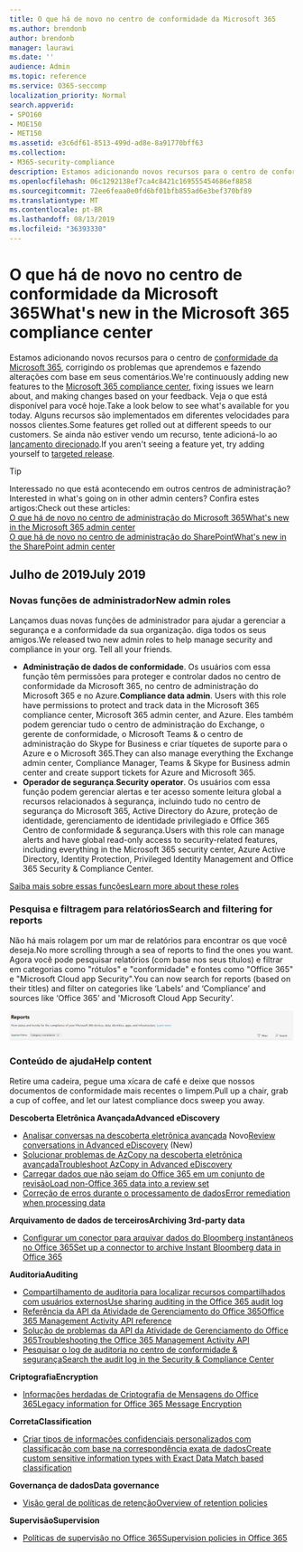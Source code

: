 ```yaml
---
title: O que há de novo no centro de conformidade da Microsoft 365
ms.author: brendonb
author: brendonb
manager: laurawi
ms.date: ''
audience: Admin
ms.topic: reference
ms.service: O365-seccomp
localization_priority: Normal
search.appverid:
- SPO160
- MOE150
- MET150
ms.assetid: e3c6df61-8513-499d-ad8e-8a91770bff63
ms.collection:
- M365-security-compliance
description: Estamos adicionando novos recursos para o centro de conformidade da Microsoft 365, corrigindo os problemas que aprendemos e fazendo alterações com base em seus comentários. Descubra o que temos para este mês.
ms.openlocfilehash: 06c1292138ef7ca4c8421c169555454686ef8858
ms.sourcegitcommit: 72ee6feaa0e0fd6bf01bfb855ad6e3bef370bf89
ms.translationtype: MT
ms.contentlocale: pt-BR
ms.lasthandoff: 08/13/2019
ms.locfileid: "36393330"
---
```

# <a name="whats-new-in-the-microsoft-365-compliance-center"></a><span data-ttu-id="95d09-104">O que há de novo no centro de conformidade da Microsoft 365</span><span class="sxs-lookup"><span data-stu-id="95d09-104">What's new in the Microsoft 365 compliance center</span></span>

<span data-ttu-id="95d09-105">Estamos adicionando novos recursos para o centro de [conformidade da Microsoft 365](microsoft-365-compliance-center.md), corrigindo os problemas que aprendemos e fazendo alterações com base em seus comentários.</span><span class="sxs-lookup"><span data-stu-id="95d09-105">We're continuously adding new features to the [Microsoft 365 compliance center](microsoft-365-compliance-center.md), fixing issues we learn about, and making changes based on your feedback.</span></span> <span data-ttu-id="95d09-106">Veja o que está disponível para você hoje.</span><span class="sxs-lookup"><span data-stu-id="95d09-106">Take a look below to see what's available for you today.</span></span> <span data-ttu-id="95d09-107">Alguns recursos são implementados em diferentes velocidades para nossos clientes.</span><span class="sxs-lookup"><span data-stu-id="95d09-107">Some features get rolled out at different speeds to our customers.</span></span> <span data-ttu-id="95d09-108">Se ainda não estiver vendo um recurso, tente adicioná-lo ao [lançamento direcionado](https://docs.microsoft.com/office365/admin/manage/release-options-in-office-365).</span><span class="sxs-lookup"><span data-stu-id="95d09-108">If you aren't seeing a feature yet, try adding yourself to [targeted release](https://docs.microsoft.com/office365/admin/manage/release-options-in-office-365).</span></span>

> [!TIP]
> <span data-ttu-id="95d09-109">Interessado no que está acontecendo em outros centros de administração?</span><span class="sxs-lookup"><span data-stu-id="95d09-109">Interested in what's going on in other admin centers?</span></span> <span data-ttu-id="95d09-110">Confira estes artigos:</span><span class="sxs-lookup"><span data-stu-id="95d09-110">Check out these articles:</span></span><br>[<span data-ttu-id="95d09-111">O que há de novo no centro de administração do Microsoft 365</span><span class="sxs-lookup"><span data-stu-id="95d09-111">What's new in the Microsoft 365 admin center</span></span>](https://docs.microsoft.com/office365/admin/whats-new-in-preview?view=o365-worldwide)<br>[<span data-ttu-id="95d09-112">O que há de novo no centro de administração do SharePoint</span><span class="sxs-lookup"><span data-stu-id="95d09-112">What's new in the SharePoint admin center</span></span>](https://docs.microsoft.com/sharepoint/what-s-new-in-admin-center)

## <a name="july-2019"></a><span data-ttu-id="95d09-113">Julho de 2019</span><span class="sxs-lookup"><span data-stu-id="95d09-113">July 2019</span></span>

### <a name="new-admin-roles"></a><span data-ttu-id="95d09-114">Novas funções de administrador</span><span class="sxs-lookup"><span data-stu-id="95d09-114">New admin roles</span></span>

<span data-ttu-id="95d09-115">Lançamos duas novas funções de administrador para ajudar a gerenciar a segurança e a conformidade da sua organização. diga todos os seus amigos.</span><span class="sxs-lookup"><span data-stu-id="95d09-115">We released two new admin roles to help manage security and compliance in your org. Tell all your friends.</span></span>

- <span data-ttu-id="95d09-116">**Administração de dados de conformidade**. Os usuários com essa função têm permissões para proteger e controlar dados no centro de conformidade da Microsoft 365, no centro de administração do Microsoft 365 e no Azure.</span><span class="sxs-lookup"><span data-stu-id="95d09-116">**Compliance data admin**. Users with this role have permissions to protect and track data in the Microsoft 365 compliance center, Microsoft 365 admin center, and Azure.</span></span> <span data-ttu-id="95d09-117">Eles também podem gerenciar tudo o centro de administração do Exchange, o gerente de conformidade, o Microsoft Teams & o centro de administração do Skype for Business e criar tíquetes de suporte para o Azure e o Microsoft 365.</span><span class="sxs-lookup"><span data-stu-id="95d09-117">They can also manage everything the Exchange admin center, Compliance Manager, Teams & Skype for Business admin center and create support tickets for Azure and Microsoft 365.</span></span>
- <span data-ttu-id="95d09-118">**Operador de segurança**.</span><span class="sxs-lookup"><span data-stu-id="95d09-118">**Security operator**.</span></span> <span data-ttu-id="95d09-119">Os usuários com essa função podem gerenciar alertas e ter acesso somente leitura global a recursos relacionados à segurança, incluindo tudo no centro de segurança do Microsoft 365, Active Directory do Azure, proteção de identidade, gerenciamento de identidade privilegiado e Office 365 Centro de conformidade & segurança.</span><span class="sxs-lookup"><span data-stu-id="95d09-119">Users with this role can manage alerts and have global read-only access to security-related features, including everything in the Microsoft 365 security center, Azure Active Directory, Identity Protection, Privileged Identity Management and Office 365 Security & Compliance Center.</span></span>

[<span data-ttu-id="95d09-120">Saiba mais sobre essas funções</span><span class="sxs-lookup"><span data-stu-id="95d09-120">Learn more about these roles</span></span>](https://docs.microsoft.com/office365/securitycompliance/permissions-microsoft-365-compliance-security)

### <a name="search-and-filtering-for-reports"></a><span data-ttu-id="95d09-121">Pesquisa e filtragem para relatórios</span><span class="sxs-lookup"><span data-stu-id="95d09-121">Search and filtering for reports</span></span>

<span data-ttu-id="95d09-122">Não há mais rolagem por um mar de relatórios para encontrar os que você deseja.</span><span class="sxs-lookup"><span data-stu-id="95d09-122">No more scrolling through a sea of reports to find the ones you want.</span></span> <span data-ttu-id="95d09-123">Agora você pode pesquisar relatórios (com base nos seus títulos) e filtrar em categorias como "rótulos" e "conformidade" e fontes como "Office 365" e "Microsoft Cloud app Security".</span><span class="sxs-lookup"><span data-stu-id="95d09-123">You can now search for reports (based on their titles) and filter on categories like ‘Labels’ and ‘Compliance’ and sources like ‘Office 365’ and 'Microsoft Cloud App Security’.</span></span>

![Captura de tela dos botões de pesquisa e filtro para relatórios com um filtro aplicado](media/mcc_report_filtering.png)

### <a name="help-content"></a><span data-ttu-id="95d09-125">Conteúdo de ajuda</span><span class="sxs-lookup"><span data-stu-id="95d09-125">Help content</span></span>

<span data-ttu-id="95d09-126">Retire uma cadeira, pegue uma xícara de café e deixe que nossos documentos de conformidade mais recentes o limpem.</span><span class="sxs-lookup"><span data-stu-id="95d09-126">Pull up a chair, grab a cup of coffee, and let our latest compliance docs sweep you away.</span></span>

<span data-ttu-id="95d09-127">**Descoberta Eletrônica Avançada**</span><span class="sxs-lookup"><span data-stu-id="95d09-127">**Advanced eDiscovery**</span></span>
- <span data-ttu-id="95d09-128">[Analisar conversas na descoberta eletrônica avançada](compliance20/conversation-review-sets.md) Novo</span><span class="sxs-lookup"><span data-stu-id="95d09-128">[Review conversations in Advanced eDiscovery](compliance20/conversation-review-sets.md) (New)</span></span>
- [<span data-ttu-id="95d09-129">Solucionar problemas de AzCopy na descoberta eletrônica avançada</span><span class="sxs-lookup"><span data-stu-id="95d09-129">Troubleshoot AzCopy in Advanced eDiscovery</span></span>](compliance20/troubleshooting-azcopy.md)
- [<span data-ttu-id="95d09-130">Carregar dados que não sejam do Office 365 em um conjunto de revisão</span><span class="sxs-lookup"><span data-stu-id="95d09-130">Load non-Office 365 data into a review set</span></span>](compliance20/load-non-office365-data.md)
- [<span data-ttu-id="95d09-131">Correção de erros durante o processamento de dados</span><span class="sxs-lookup"><span data-stu-id="95d09-131">Error remediation when processing data</span></span>](compliance20/error-remediation.md)

<span data-ttu-id="95d09-132">**Arquivamento de dados de terceiros**</span><span class="sxs-lookup"><span data-stu-id="95d09-132">**Archiving 3rd-party data**</span></span>
- [<span data-ttu-id="95d09-133">Configurar um conector para arquivar dados do Bloomberg instantâneos no Office 365</span><span class="sxs-lookup"><span data-stu-id="95d09-133">Set up a connector to archive Instant Bloomberg data in Office 365</span></span>](archive-instant-bloomberg-data.md)

<span data-ttu-id="95d09-134">**Auditoria**</span><span class="sxs-lookup"><span data-stu-id="95d09-134">**Auditing**</span></span>
- [<span data-ttu-id="95d09-135">Compartilhamento de auditoria para localizar recursos compartilhados com usuários externos</span><span class="sxs-lookup"><span data-stu-id="95d09-135">Use sharing auditing in the Office 365 audit log</span></span>](use-sharing-auditing.md)
- [<span data-ttu-id="95d09-136">Referência da API da Atividade de Gerenciamento do Office 365</span><span class="sxs-lookup"><span data-stu-id="95d09-136">Office 365 Management Activity API reference</span></span>](https://docs.microsoft.com/office/office-365-management-api/office-365-management-activity-api-reference)
- [<span data-ttu-id="95d09-137">Solução de problemas da API da Atividade de Gerenciamento do Office 365</span><span class="sxs-lookup"><span data-stu-id="95d09-137">Troubleshooting the Office 365 Management Activity API</span></span>](https://docs.microsoft.com/office/office-365-management-api/troubleshooting-the-office-365-management-activity-api)
- [<span data-ttu-id="95d09-138">Pesquisar o log de auditoria no centro de conformidade & segurança</span><span class="sxs-lookup"><span data-stu-id="95d09-138">Search the audit log in the Security & Compliance Center</span></span>](search-the-audit-log-in-security-and-compliance.md)

<span data-ttu-id="95d09-139">**Criptografia**</span><span class="sxs-lookup"><span data-stu-id="95d09-139">**Encryption**</span></span>
- [<span data-ttu-id="95d09-140">Informações herdadas de Criptografia de Mensagens do Office 365</span><span class="sxs-lookup"><span data-stu-id="95d09-140">Legacy information for Office 365 Message Encryption</span></span>](legacy-information-for-message-encryption.md)

<span data-ttu-id="95d09-141">**Correta**</span><span class="sxs-lookup"><span data-stu-id="95d09-141">**Classification**</span></span>
- [<span data-ttu-id="95d09-142">Criar tipos de informações confidenciais personalizados com classificação com base na correspondência exata de dados</span><span class="sxs-lookup"><span data-stu-id="95d09-142">Create custom sensitive information types with Exact Data Match based classification</span></span>](create-custom-sensitive-information-types-with-exact-data-match-based-classification.md)

<span data-ttu-id="95d09-143">**Governança de dados**</span><span class="sxs-lookup"><span data-stu-id="95d09-143">**Data governance**</span></span>
- [<span data-ttu-id="95d09-144">Visão geral de políticas de retenção</span><span class="sxs-lookup"><span data-stu-id="95d09-144">Overview of retention policies</span></span>](retention-policies.md)

<span data-ttu-id="95d09-145">**Supervisão**</span><span class="sxs-lookup"><span data-stu-id="95d09-145">**Supervision**</span></span>
- [<span data-ttu-id="95d09-146">Políticas de supervisão no Office 365</span><span class="sxs-lookup"><span data-stu-id="95d09-146">Supervision policies in Office 365</span></span>](supervision-policies.md)